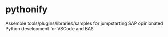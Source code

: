 # pythonify
Assemble tools/plugins/libraries/samples for jumpstarting SAP opinionated Python development for VSCode and BAS
